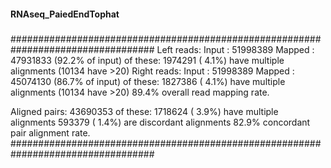 #### RNAseq_PaiedEndTophat
#### 
### 
##################################################################################
Left reads:
          Input     :  51998389
           Mapped   :  47931833 (92.2% of input)
            of these:   1974291 ( 4.1%) have multiple alignments (10134 have >20)
Right reads:
          Input     :  51998389
           Mapped   :  45074130 (86.7% of input)
            of these:   1827386 ( 4.1%) have multiple alignments (10134 have >20)
89.4% overall read mapping rate.

Aligned pairs:  43690353
     of these:   1718624 ( 3.9%) have multiple alignments
                  593379 ( 1.4%) are discordant alignments
82.9% concordant pair alignment rate.
##################################################################################
